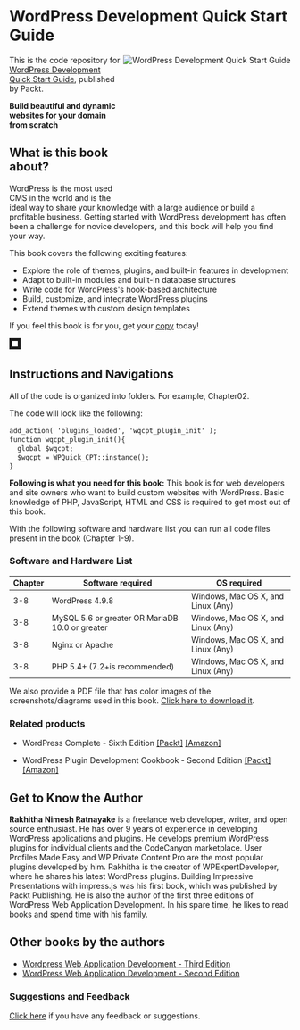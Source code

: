 # WordPress Development Quick Start Guide

<a href="https://www.packtpub.com/application-development/wordpress-development-quick-start-guide?utm_source=github&utm_medium=repository&utm_campaign=9781789342871"><img src="https://dz13w8afd47il.cloudfront.net/sites/default/files/imagecache/ppv4_main_book_cover/B11252_New_cover.png" alt="WordPress Development Quick Start Guide" height="256px" align="right"></a>

This is the code repository for [WordPress Development Quick Start Guide](https://www.packtpub.com/application-development/wordpress-development-quick-start-guide?utm_source=github&utm_medium=repository&utm_campaign=9781789342871), published by Packt.

**Build beautiful and dynamic websites for your domain from scratch**

## What is this book about?
WordPress is the most used CMS in the world and is the ideal way to share your knowledge with a large audience or build a profitable business. Getting started with WordPress development has often been a challenge for novice developers, and this book will help you find your way.

This book covers the following exciting features: 
* Explore the role of themes, plugins, and built-in features in development
* Adapt to built-in modules and built-in database structures
* Write code for WordPress's hook-based architecture
* Build, customize, and integrate WordPress plugins
* Extend themes with custom design templates

If you feel this book is for you, get your [copy](https://www.amazon.com/dp/1789342872) today!

<a href="https://www.packtpub.com/?utm_source=github&utm_medium=banner&utm_campaign=GitHubBanner"><img src="https://raw.githubusercontent.com/PacktPublishing/GitHub/master/GitHub.png" 
alt="https://www.packtpub.com/" border="5" /></a>


## Instructions and Navigations
All of the code is organized into folders. For example, Chapter02.

The code will look like the following:
```
add_action( 'plugins_loaded', 'wqcpt_plugin_init' );
function wqcpt_plugin_init(){
  global $wqcpt;
  $wqcpt = WPQuick_CPT::instance();
}
```

**Following is what you need for this book:**
This book is for web developers and site owners who want to build custom websites with WordPress. Basic knowledge of PHP, JavaScript, HTML and CSS is required to get most out of this book.

With the following software and hardware list you can run all code files present in the book (Chapter 1-9).

### Software and Hardware List

| Chapter  | Software required                                          | OS required                        |
| -------- | -----------------------------------------------------------|------------------------------------|
| 3-8      | WordPress 4.9.8                                            | Windows, Mac OS X, and Linux (Any) |
| 3-8      | MySQL 5.6 or greater OR MariaDB 10.0 or greater            | Windows, Mac OS X, and Linux (Any) |
| 3-8      | Nginx or Apache                                            | Windows, Mac OS X, and Linux (Any) |
| 3-8      | PHP 5.4+ (7.2+is recommended)                              | Windows, Mac OS X, and Linux (Any) |

We also provide a PDF file that has color images of the screenshots/diagrams used in this book. [Click here to download it](http://www.packtpub.com/sites/default/files/downloads/9781789342871_ColorImages.pdf).

### Related products
* WordPress Complete - Sixth Edition [[Packt]](https://www.packtpub.com/application-development/wordpress-complete-sixth-edition?utm_source=github&utm_medium=repository&utm_campaign=9781787285705) [[Amazon]](https://www.amazon.com/dp/1787285707)

* WordPress Plugin Development Cookbook - Second Edition [[Packt]](https://www.packtpub.com/web-development/wordpress-plugin-development-cookbook-second-edition?utm_source=github&utm_medium=repository&utm_campaign=9781788291187) [[Amazon]](https://www.amazon.com/dp/1788291182)

## Get to Know the Author
**Rakhitha Nimesh Ratnayake**
is a freelance web developer, writer, and open source enthusiast. He has over 9 years of experience in developing WordPress applications and plugins. He develops premium WordPress plugins for individual clients and the CodeCanyon marketplace. User Profiles Made Easy and WP Private Content Pro are the most popular plugins developed by him. Rakhitha is the creator of WPExpertDeveloper, where he shares his latest WordPress plugins. Building Impressive Presentations with impress.js was his first book, which was published by Packt Publishing. He is also the author of the first three editions of WordPress Web Application Development. In his spare time, he likes to read books and spend time with his family.

## Other books by the authors
* [Wordpress Web Application Development - Third Edition](https://www.packtpub.com/application-development/wordpress-web-application-development-third-edition?utm_source=github&utm_medium=repository&utm_campaign=9781787126800)
* [WordPress Web Application Development - Second Edition](https://www.packtpub.com/application-development/wordpress-web-application-development-second-edition?utm_source=github&utm_medium=repository&utm_campaign=9781782174394)

### Suggestions and Feedback
[Click here](https://docs.google.com/forms/d/e/1FAIpQLSdy7dATC6QmEL81FIUuymZ0Wy9vH1jHkvpY57OiMeKGqib_Ow/viewform) if you have any feedback or suggestions.


